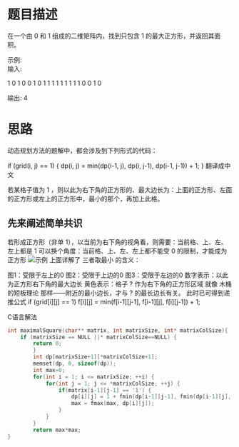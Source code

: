 题目描述
========================
在一个由 0 和 1 组成的二维矩阵内，找到只包含 1 的最大正方形，并返回其面积。

示例:  
输入: 

1 0 1 0 0
1 0 1 1 1
1 1 1 1 1
1 0 0 1 0

输出: 4

思路
==============
动态规划方法的题解中，都会涉及到下列形式的代码：

if (grid(i, j) == 1) {
    dp(i, j) = min(dp(i-1, j), dp(i, j-1), dp(i-1, j-1)) + 1;
}
翻译成中文

若某格子值为 1 ，则以此为右下角的正方形的、最大边长为：上面的正方形、左面的正方形或左上的正方形中，最小的那个，再加上此格。

先来阐述简单共识
----------------------
若形成正方形（非单 1），以当前为右下角的视角看，则需要：当前格、上、左、左上都是 1
可以换个角度：当前格、上、左、左上都不能受 0 的限制，才能成为正方形
![示例](https://pic.leetcode-cn.com/8c4bf78cf6396c40291e40c25d34ef56bd524313c2aa863f3a20c1f004f32ab0-image.png)
上面详解了 三者取最小 的含义：

图1：受限于左上的0
图2：受限于上边的0
图3：受限于左边的0
数字表示：以此为正方形右下角的最大边长
黄色表示：格子 ? 作为右下角的正方形区域
就像 木桶的短板理论 那样——附近的最小边长，才与 ? 的最长边长有关。
此时已可得到递推公式 if (grid[i][j] == 1) f[i][j] = min(f[i-1][j-1], f[i-1][j], f[i][j-1]) + 1;

C语言解法
```c
int maximalSquare(char** matrix, int matrixSize, int* matrixColSize){
    if (matrixSize == NULL ||* matrixColSize==NULL) {
        return 0;
        }
        int dp[matrixSize+1][*matrixColSize+1];
        memset(dp, 0, sizeof(dp));
        int max=0;
        for(int i = 1; i <= matrixSize; ++i) {
            for(int j = 1; j <= *matrixColSize; ++j) {
                if(matrix[i-1][j-1] == '1') {
                    dp[i][j] = 1 + fmin(dp[i-1][j-1], fmin(dp[i-1][j], dp[i][j-1]));
                    max = fmax(max, dp[i][j]); 
                }
            }
        }
        return max*max;
}
```
